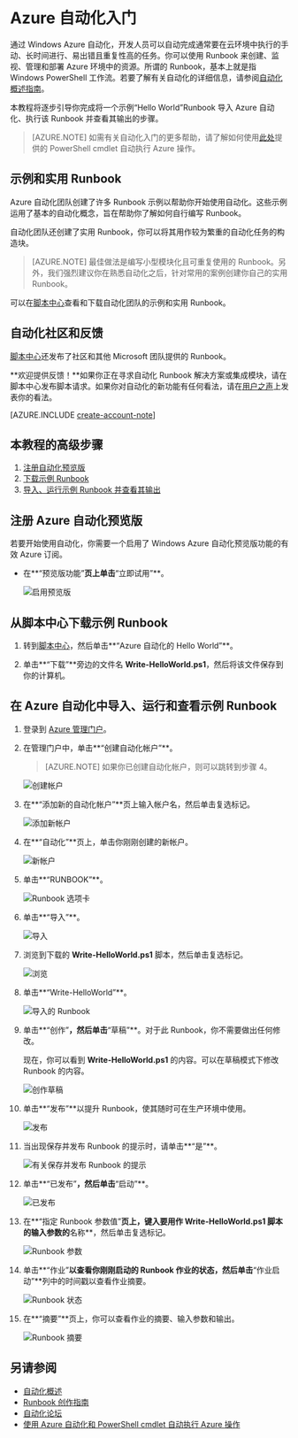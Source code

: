 <properties linkid="automation-create-runbook-from-samples" urlDisplayName="Get Started with Azure Automation" pageTitle="Get Started with Azure Automation" metaKeywords="" description="Learn how to import and run an automation job in Azure." metaCanonical="" services="automation" documentationCenter="" title="Get Started with Azure Automation" authors="" solutions="" manager="" editor="" />

# Azure 自动化入门

通过 Windows Azure 自动化，开发人员可以自动完成通常要在云环境中执行的手动、长时间进行、易出错且重复性高的任务。你可以使用 Runbook 来创建、监视、管理和部署 Azure 环境中的资源。所谓的 Runbook，基本上就是指 Windows PowerShell 工作流。若要了解有关自动化的详细信息，请参阅[自动化概述指南][自动化概述指南]。

本教程将逐步引导你完成将一个示例“Hello World”Runbook 导入 Azure 自动化、执行该 Runbook 并查看其输出的步骤。

> [AZURE.NOTE] 如需有关自动化入门的更多帮助，请了解如何使用[此处][此处]提供的 PowerShell cmdlet 自动执行 Azure 操作。

## 示例和实用 Runbook

Azure 自动化团队创建了许多 Runbook 示例以帮助你开始使用自动化。这些示例运用了基本的自动化概念，旨在帮助你了解如何自行编写 Runbook。

自动化团队还创建了实用 Runbook，你可以将其用作较为繁重的自动化任务的构造块。

> [AZURE.NOTE] 最佳做法是编写小型模块化且可重复使用的 Runbook。另外，我们强烈建议你在熟悉自动化之后，针对常用的案例创建你自己的实用 Runbook。

可以在[脚本中心][脚本中心]查看和下载自动化团队的示例和实用 Runbook。

## 自动化社区和反馈

[脚本中心][1]还发布了社区和其他 Microsoft 团队提供的 Runbook。

**欢迎提供反馈！**如果你正在寻求自动化 Runbook 解决方案或集成模块，请在脚本中心发布脚本请求。如果你对自动化的新功能有任何看法，请在[用户之声][用户之声]上发表你的看法。

[AZURE.INCLUDE [create-account-note](../includes/create-account-note.md)]

## 本教程的高级步骤

1.  [注册自动化预览版][注册自动化预览版]
2.  [下载示例 Runbook][下载示例 Runbook]
3.  [导入、运行示例 Runbook 并查看其输出][导入、运行示例 Runbook 并查看其输出]

## <a name="preview"></a>注册 Azure 自动化预览版

若要开始使用自动化，你需要一个启用了 Windows Azure 自动化预览版功能的有效 Azure 订阅。

-   在**“预览版功能”**页上单击**“立即试用”**。

    ![启用预览版][启用预览版]

## <a name="download-sample"></a>从脚本中心下载示例 Runbook

1.  转到[脚本中心][脚本中心]，然后单击**“Azure 自动化的 Hello World”**。

2.  单击**“下载”**旁边的文件名 **Write-HelloWorld.ps1**，然后将该文件保存到你的计算机。

## <a name="import-sample"></a>在 Azure 自动化中导入、运行和查看示例 Runbook

1.  登录到 [Azure 管理门户][Azure 管理门户]。

2.  在管理门户中，单击**“创建自动化帐户”**。

    > [AZURE.NOTE] 如果你已创建自动化帐户，则可以跳转到步骤 4。

    ![创建帐户][创建帐户]

3.  在**“添加新的自动化帐户”**页上输入帐户名，然后单击复选标记。

    ![添加新帐户][添加新帐户]

4.  在**“自动化”**页上，单击你刚刚创建的新帐户。

    ![新帐户][新帐户]

5.  单击**“RUNBOOK”**。

    ![Runbook 选项卡][Runbook 选项卡]

6.  单击**“导入”**。

    ![导入][导入]

7.  浏览到下载的 **Write-HelloWorld.ps1** 脚本，然后单击复选标记。

    ![浏览][浏览]

8.  单击**“Write-HelloWorld”**。

    ![导入的 Runbook][导入的 Runbook]

9.  单击**“创作”**，然后单击**“草稿”**。对于此 Runbook，你不需要做出任何修改。

    现在，你可以看到 **Write-HelloWorld.ps1** 的内容。可以在草稿模式下修改 Runbook 的内容。

    ![创作草稿][创作草稿]

10. 单击**“发布”**以提升 Runbook，使其随时可在生产环境中使用。

    ![发布][发布]

11. 当出现保存并发布 Runbook 的提示时，请单击**“是”**。

    ![有关保存并发布 Runbook 的提示][有关保存并发布 Runbook 的提示]

12. 单击**“已发布”**，然后单击**“启动”**。

    ![已发布][已发布]

13. 在**“指定 Runbook 参数值”**页上，键入要用作 Write-HelloWorld.ps1 脚本的输入参数的**名称**，然后单击复选标记。

    ![Runbook 参数][Runbook 参数]

14. 单击**“作业”**以查看你刚刚启动的 Runbook 作业的状态，然后单击**“作业启动”**列中的时间戳以查看作业摘要。

    ![Runbook 状态][Runbook 状态]

15. 在**“摘要”**页上，你可以查看作业的摘要、输入参数和输出。

    ![Runbook 摘要][Runbook 摘要]

## 另请参阅

-   [自动化概述][自动化概述]
-   [Runbook 创作指南][Runbook 创作指南]
-   [自动化论坛][自动化论坛]
-   [使用 Azure 自动化和 PowerShell cmdlet 自动执行 Azure 操作][此处]

  [自动化概述指南]: /documentation/services/automation/
  [此处]: http://blogs.technet.com/b/keithmayer/archive/2014/04/04/step-by-step-getting-started-with-windows-azure-automation.aspx
  [脚本中心]: http://go.microsoft.com/fwlink/p/?LinkId=393029
  [1]: http://go.microsoft.com/fwlink/?LinkID=391681
  [用户之声]: http://feedback.windowsazure.cn/forums/34192--general-feedback
  [注册自动化预览版]: #preview
  [下载示例 Runbook]: #download-sample
  [导入、运行示例 Runbook 并查看其输出]: #import-sample
  [启用预览版]: ./media/automation/automation_00_EnablePreview.png
  [Azure 管理门户]: http://manage.windowsazure.cn
  [创建帐户]: ./media/automation/automation_01_CreateAccount.png
  [添加新帐户]: ./media/automation/automation_02_addnewautoacct.png
  [新帐户]: ./media/automation/automation_03_NewAutoAcct.png
  [Runbook 选项卡]: ./media/automation/automation_04_RunbooksTab.png
  [导入]: ./media/automation/automation_05_Import.png
  [浏览]: ./media/automation/automation_06_Browse.png
  [导入的 Runbook]: ./media/automation/automation_07_ImportedRunbook.png
  [创作草稿]: ./media/automation/automation_08_AuthorDraft.png
  [发布]: ./media/automation/automation_085_Publish.png
  [有关保存并发布 Runbook 的提示]: ./media/automation/automation_09_SavePubPrompt.png
  [已发布]: ./media/automation/automation_10_PublishStart.png
  [Runbook 参数]: ./media/automation/automation_11_RunbookParams.png
  [Runbook 状态]: ./media/automation/automation_12_RunbookStatus.png
  [Runbook 摘要]: ./media/automation/automation_13_RunbookSummary_callouts.png
  [自动化概述]: https://msdn.microsoft.com/zh-cn/library/azure/dn643629.aspx
  [Runbook 创作指南]: https://technet.microsoft.com/zh-cn/library/dn469262.aspx
  [自动化论坛]: https://social.msdn.microsoft.com/Forums/azure/zh-CN/home?forum=windowsazurezhchs
